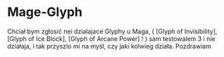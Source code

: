Mage-Glyph
==========

Chciał bym zgłosić nei dzialajace Glyphy u Maga, (  [Glyph of Invisibility],  [Glyph of Ice Block],  [Glyph of Arcane Power] ! ) sam testowalem 3  i nie działaja, i tak przyszlo mi na myśl, czy jaki kolwieg działa. Pozdrawiam
